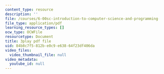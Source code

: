 ```yaml
---
content_type: resource
description: ''
file: /courses/6-00sc-introduction-to-computer-science-and-programming-spring-2011/84b8c7f5812be0c9e63864f23df406da_Fixc8hVo_cY.pdf
file_type: application/pdf
learning_resource_types: []
ocw_type: OCWFile
resourcetype: Document
title: 3play pdf file
uid: 84b8c7f5-812b-e0c9-e638-64f23df406da
video_files:
  video_thumbnail_file: null
video_metadata:
  youtube_id: null
---
```

